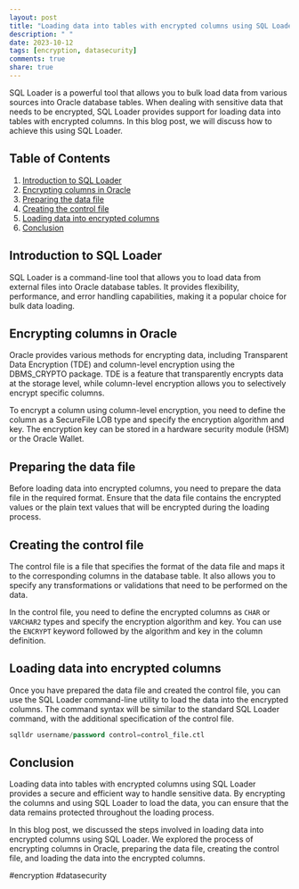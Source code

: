```yaml
---
layout: post
title: "Loading data into tables with encrypted columns using SQL Loader."
description: " "
date: 2023-10-12
tags: [encryption, datasecurity]
comments: true
share: true
---
```


SQL Loader is a powerful tool that allows you to bulk load data from various sources into Oracle database tables. When dealing with sensitive data that needs to be encrypted, SQL Loader provides support for loading data into tables with encrypted columns. In this blog post, we will discuss how to achieve this using SQL Loader.

## Table of Contents
1. [Introduction to SQL Loader](#introduction-to-sql-loader)
2. [Encrypting columns in Oracle](#encrypting-columns-in-oracle)
3. [Preparing the data file](#preparing-the-data-file)
4. [Creating the control file](#creating-the-control-file)
5. [Loading data into encrypted columns](#loading-data-into-encrypted-columns)
6. [Conclusion](#conclusion)

## Introduction to SQL Loader

SQL Loader is a command-line tool that allows you to load data from external files into Oracle database tables. It provides flexibility, performance, and error handling capabilities, making it a popular choice for bulk data loading.

## Encrypting columns in Oracle

Oracle provides various methods for encrypting data, including Transparent Data Encryption (TDE) and column-level encryption using the DBMS_CRYPTO package. TDE is a feature that transparently encrypts data at the storage level, while column-level encryption allows you to selectively encrypt specific columns.

To encrypt a column using column-level encryption, you need to define the column as a SecureFile LOB type and specify the encryption algorithm and key. The encryption key can be stored in a hardware security module (HSM) or the Oracle Wallet.

## Preparing the data file

Before loading data into encrypted columns, you need to prepare the data file in the required format. Ensure that the data file contains the encrypted values or the plain text values that will be encrypted during the loading process.

## Creating the control file

The control file is a file that specifies the format of the data file and maps it to the corresponding columns in the database table. It also allows you to specify any transformations or validations that need to be performed on the data.

In the control file, you need to define the encrypted columns as `CHAR` or `VARCHAR2` types and specify the encryption algorithm and key. You can use the `ENCRYPT` keyword followed by the algorithm and key in the column definition.

## Loading data into encrypted columns

Once you have prepared the data file and created the control file, you can use the SQL Loader command-line utility to load the data into the encrypted columns. The command syntax will be similar to the standard SQL Loader command, with the additional specification of the control file.

```sql
sqlldr username/password control=control_file.ctl
```

## Conclusion

Loading data into tables with encrypted columns using SQL Loader provides a secure and efficient way to handle sensitive data. By encrypting the columns and using SQL Loader to load the data, you can ensure that the data remains protected throughout the loading process.

In this blog post, we discussed the steps involved in loading data into encrypted columns using SQL Loader. We explored the process of encrypting columns in Oracle, preparing the data file, creating the control file, and loading the data into the encrypted columns.

#encryption #datasecurity